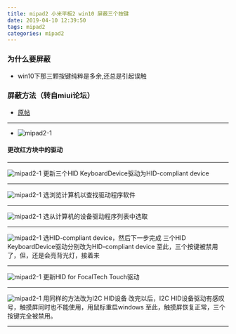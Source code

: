```yaml
---
title: mipad2 小米平板2 win10 屏蔽三个按键
date: 2019-04-10 12:39:50
tags: mipad2
categories: mipad2
---
```

### 为什么要屏蔽

* win10下那三颗按键纯粹是多余,还总是引起误触

### 屏蔽方法（转自miui论坛）

* [原帖](http://embed.bbs.miui.com/thread-12282804-1-1.html)

****

* ![mipad2-1](/imgs/mipad2/mipad2-1.jpg)
#### 更改红方块中的驱动
****
![mipad2-1](/imgs/mipad2/mipad2-2.jpg)
更新三个HID KeyboardDevice驱动为HID-compliant device
****
![mipad2-1](/imgs/mipad2/mipad2-3.jpg)
选浏览计算机以查找驱动程序软件
****
![mipad2-1](/imgs/mipad2/mipad2-4.jpg)
选从计算机的设备驱动程序列表中选取
****
![mipad2-1](/imgs/mipad2/mipad2-5.jpg)
选HID-compliant device，然后下一步完成
三个HID KeyboardDevice驱动分别改为HID-compliant device
至此，三个按键被禁用了，但，还是会亮背光灯，接着来
****
![mipad2-1](/imgs/mipad2/mipad2-6.jpg)
更新HID for FocalTech Touch驱动
****
![mipad2-1](/imgs/mipad2/mipad2-7.jpg)
用同样的方法改为I2C HID设备
改完以后，I2C HID设备驱动有感叹号，触摸屏同时也不能使用，用鼠标重启windows
至此，触摸屏恢复正常，三个按键完全被禁用。
****
